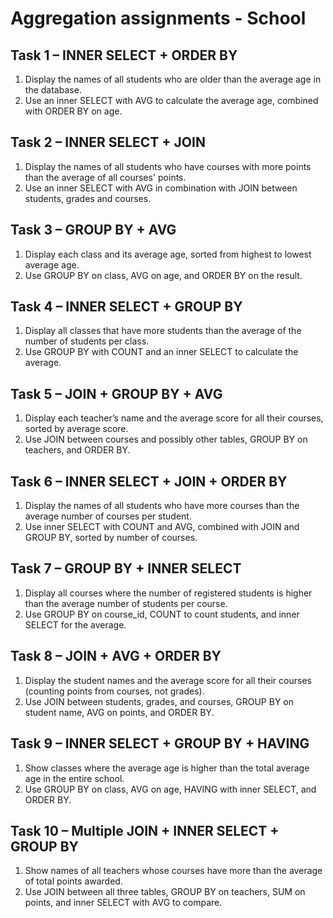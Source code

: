 # Aggregation assignments - School
## Task 1 – INNER SELECT + ORDER BY
1. Display the names of all students who are older than the average age in the database.
2. Use an inner SELECT with AVG to calculate the average age, combined with ORDER BY on age.

## Task 2 – INNER SELECT + JOIN
1. Display the names of all students who have courses with more points than the average of all courses' points.
2. Use an inner SELECT with AVG in combination with JOIN between students, grades and courses.

## Task 3 – GROUP BY + AVG
1. Display each class and its average age, sorted from highest to lowest average age.
2. Use GROUP BY on class, AVG on age, and ORDER BY on the result.

## Task 4 – INNER SELECT + GROUP BY
1. Display all classes that have more students than the average of the number of students per class.
2. Use GROUP BY with COUNT and an inner SELECT to calculate the average.

## Task 5 – JOIN + GROUP BY + AVG
1. Display each teacher’s name and the average score for all their courses, sorted by average score.
2. Use JOIN between courses and possibly other tables, GROUP BY on teachers, and ORDER BY.

## Task 6 – INNER SELECT + JOIN + ORDER BY
1. Display the names of all students who have more courses than the average number of courses per student.
2. Use inner SELECT with COUNT and AVG, combined with JOIN and GROUP BY, sorted by number of courses.

## Task 7 – GROUP BY + INNER SELECT
1. Display all courses where the number of registered students is higher than the average number of students per course.
2. Use GROUP BY on course_id, COUNT to count students, and inner SELECT for the average.

## Task 8 – JOIN + AVG + ORDER BY
1. Display the student names and the average score for all their courses (counting points from courses, not grades).
2. Use JOIN between students, grades, and courses, GROUP BY on student name, AVG on points, and ORDER BY.

## Task 9 – INNER SELECT + GROUP BY + HAVING
1. Show classes where the average age is higher than the total average age in the entire school.
2. Use GROUP BY on class, AVG on age, HAVING with inner SELECT, and ORDER BY.

## Task 10 – Multiple JOIN + INNER SELECT + GROUP BY
1. Show names of all teachers whose courses have more than the average of total points awarded.
2. Use JOIN between all three tables, GROUP BY on teachers, SUM on points, and inner SELECT with AVG to compare.